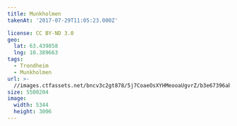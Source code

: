 ```yaml
---
title: Munkholmen
takenAt: '2017-07-29T11:05:23.000Z'

license: CC BY-ND 3.0
geo:
  lat: 63.439858
  lng: 10.389663
tags:
  - Trondheim
  - Munkholmen
url: >-
  //images.ctfassets.net/bncv3c2gt878/5j7CoaeOsXYHMeooaUgvrZ/b3e67396abacf1f6c69b84327de4257b/munkholmen_36078776702_o
size: 5500204
image:
  width: 5344
  height: 3006
---
```

